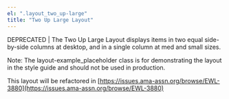 ```yaml
---
el: ".layout_two_up-large"
title: "Two Up Large Layout"
---
```

DEPRECATED | The Two Up Large Layout displays items in two equal side-by-side columns at desktop, and in a single column at med and small sizes.

Note: The layout-example_placeholder class is for demonstrating the layout in the style guide and should not be used in production.

This layout will be refactored in [https://issues.ama-assn.org/browse/EWL-3880](https://issues.ama-assn.org/browse/EWL-3880)
